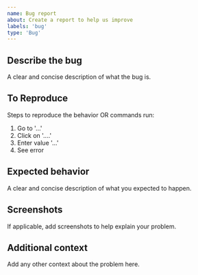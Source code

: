```yaml
---
name: Bug report
about: Create a report to help us improve
labels: 'bug'
type: 'Bug'
---
```


## Describe the bug
A clear and concise description of what the bug is.

## To Reproduce
Steps to reproduce the behavior OR commands run:
1. Go to '...'
2. Click on '....'
3. Enter value '...'
4. See error

## Expected behavior
A clear and concise description of what you expected to happen.

## Screenshots
If applicable, add screenshots to help explain your problem.

## Additional context
Add any other context about the problem here.
